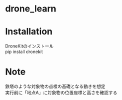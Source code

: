 # drone_learn

# Installation

DroneKitのインストール  
pip install dronekit

# Note

鉄塔のような対象物の点検の基礎となる動きを想定  
実行前に「地点A」に対象物の位置座標と高さを確認する
